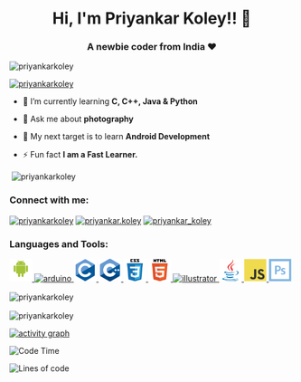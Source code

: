 <h1 align="center">Hi, I'm Priyankar Koley!!  👋</h1>
<h3 align="center">A newbie coder from India ❤️</h3>

<p align="left"> <img src="https://komarev.com/ghpvc/?username=priyankarkoley&label=Profile%20views&color=0e75b6&style=flat" alt="priyankarkoley" /> </p>

<!--
<p align="left"> <a href="https://github.com/ryo-ma/github-profile-trophy"><img src="https://github-profile-trophy.vercel.app/?username=priyankarkoley" alt="priyankarkoley" /></a> </p>
-->

<p align="left"> <a href="https://twitter.com/priyankarkoley" target="blank"><img src="https://img.shields.io/twitter/follow/priyankarkoley?logo=twitter&style=for-the-badge" alt="priyankarkoley" /></a> </p>

- 🌱 I’m currently learning **C, C++, Java & Python**

- 💬 Ask me about **photography**

- 🔭 My next target is to learn **Android Development**

- ⚡ Fun fact **I am a Fast Learner.**
<p>&nbsp;<img align="center" src="https://github-readme-stats.vercel.app/api?username=priyankarkoley&show_icons=true&locale=en" alt="priyankarkoley" /></p>

<h3 align="left">Connect with me:</h3>
<p align="left">
<a href="https://twitter.com/priyankarkoley" target="blank"><img align="center" src="https://raw.githubusercontent.com/rahuldkjain/github-profile-readme-generator/master/src/images/icons/Social/twitter.svg" alt="priyankarkoley" height="30" width="40" /></a>
<a href="https://fb.com/priyankar.koley" target="blank"><img align="center" src="https://raw.githubusercontent.com/rahuldkjain/github-profile-readme-generator/master/src/images/icons/Social/facebook.svg" alt="priyankar.koley" height="30" width="40" /></a>
<a href="https://instagram.com/priyankar_koley" target="blank"><img align="center" src="https://raw.githubusercontent.com/rahuldkjain/github-profile-readme-generator/master/src/images/icons/Social/instagram.svg" alt="priyankar_koley" height="30" width="40" /></a>
</p>

<h3 align="left">Languages and Tools:</h3>
<p align="left"> <a href="https://developer.android.com" target="_blank" rel="noreferrer"> <img src="https://raw.githubusercontent.com/devicons/devicon/master/icons/android/android-original-wordmark.svg" alt="android" width="40" height="40"/> </a> <a href="https://www.arduino.cc/" target="_blank" rel="noreferrer"> <img src="https://cdn.worldvectorlogo.com/logos/arduino-1.svg" alt="arduino" width="40" height="40"/> </a> <a href="https://www.cprogramming.com/" target="_blank" rel="noreferrer"> <img src="https://raw.githubusercontent.com/devicons/devicon/master/icons/c/c-original.svg" alt="c" width="40" height="40"/> </a> <a href="https://www.w3schools.com/cpp/" target="_blank" rel="noreferrer"> <img src="https://raw.githubusercontent.com/devicons/devicon/master/icons/cplusplus/cplusplus-original.svg" alt="cplusplus" width="40" height="40"/> </a> <a href="https://www.w3schools.com/css/" target="_blank" rel="noreferrer"> <img src="https://raw.githubusercontent.com/devicons/devicon/master/icons/css3/css3-original-wordmark.svg" alt="css3" width="40" height="40"/> </a> <a href="https://www.w3.org/html/" target="_blank" rel="noreferrer"> <img src="https://raw.githubusercontent.com/devicons/devicon/master/icons/html5/html5-original-wordmark.svg" alt="html5" width="40" height="40"/> </a> <a href="https://www.adobe.com/in/products/illustrator.html" target="_blank" rel="noreferrer"> <img src="https://www.vectorlogo.zone/logos/adobe_illustrator/adobe_illustrator-icon.svg" alt="illustrator" width="40" height="40"/> </a> <a href="https://www.java.com" target="_blank" rel="noreferrer"> <img src="https://raw.githubusercontent.com/devicons/devicon/master/icons/java/java-original.svg" alt="java" width="40" height="40"/> </a> <a href="https://developer.mozilla.org/en-US/docs/Web/JavaScript" target="_blank" rel="noreferrer"> <img src="https://raw.githubusercontent.com/devicons/devicon/master/icons/javascript/javascript-original.svg" alt="javascript" width="40" height="40"/> </a> <a href="https://www.photoshop.com/en" target="_blank" rel="noreferrer"> <img src="https://raw.githubusercontent.com/devicons/devicon/master/icons/photoshop/photoshop-line.svg" alt="photoshop" width="40" height="40"/> </a> </p>

<p><img align="center" src="https://github-readme-stats.vercel.app/api/top-langs?username=priyankarkoley&show_icons=true&locale=en&layout=default" alt="priyankarkoley" /></p>
<p></P>

<p><img align="center" src="https://github-readme-streak-stats.herokuapp.com/?user=priyankarkoley&" alt="priyankarkoley" /></p>

[![activity graph](https://activity-graph.herokuapp.com/graph?username=priyankarkoley&custom_title=Priyankar%27s%20activity%20graph&theme=react-dark&hide_border=true)](https://github.com/ashutosh00710/github-readme-activity-graph)

![Code Time](http://img.shields.io/badge/Code%20Time-0%20secs-blue)

![Lines of code](https://img.shields.io/badge/From%20Hello%20World%20I%27ve%20Written-293%20hunder%20lines%20of%20code-blue)
